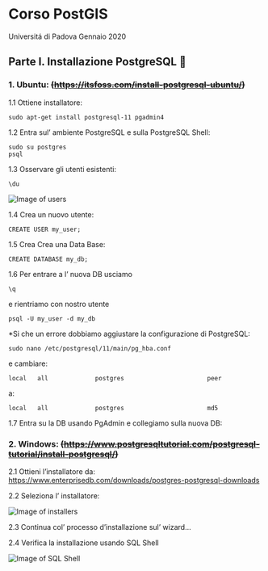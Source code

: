 # Corso PostGIS
Universitá di Padova Gennaio 2020

## Parte I. Installazione PostgreSQL :elephant:
  ### 1. Ubuntu: ~~(https://itsfoss.com/install-postgresql-ubuntu/)~~
   1.1 Ottiene installatore:
   
    sudo apt-get install postgresql-11 pgadmin4

   1.2 Entra sul’ ambiente PostgreSQL e sulla PostgreSQL Shell:
   
    sudo su postgres
    psql
   
   1.3 Osservare gli utenti esistenti:
   
    \du
![Image of users](https://i0.wp.com/itsfoss.com/wp-content/uploads/2019/07/postgresql_tables.png)

  1.4 Crea un nuovo utente:
  
    CREATE USER my_user;
  
  1.5 Crea Crea una Data Base:

    CREATE DATABASE my_db;

  1.6 Per entrare a l’ nuova DB usciamo 
    
    \q

e rientriamo con nostro utente

    psql -U my_user -d my_db
*Si che un errore dobbiamo aggiustare la configurazione di PostgreSQL:

    sudo nano /etc/postgresql/11/main/pg_hba.conf
e cambiare:
    
    local   all             postgres                       peer
a:
    
    local   all             postgres                       md5

  1.7 Entra su la DB usando PgAdmin e collegiamo sulla nuova DB:

  ### 2. Windows: ~~(https://www.postgresqltutorial.com/postgresql-tutorial/install-postgresql/)~~

  2.1 Ottieni l’installatore da: https://www.enterprisedb.com/downloads/postgres-postgresql-downloads

  2.2 Seleziona l’ installatore:

![Image of installers](https://www.postgresqltutorial.com/wp-content/uploads/2019/05/Install-PostgreSQL-download-installer.png)
  
  2.3 Continua col’ processo d’installazione sul’ wizard…
  
  2.4 Verifica la installazione usando SQL Shell

![Image of SQL Shell](https://www.postgresqltutorial.com/wp-content/uploads/2019/05/Install-PostgreSQL-Connect-to-PostgreSQL-via-psql.png)

	   
